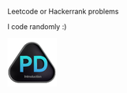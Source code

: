 Leetcode or Hackerrank problems



I code randomly :)

<img src="https://github.com/a-cozzzy/meCoding/blob/d385013dc0d4371d8688796141d2f49b67976014/Introduction_to_Pandas_Badge.png?raw=true" width="100" />
